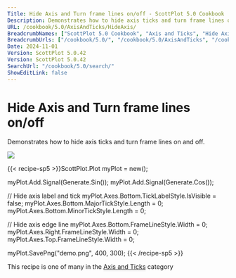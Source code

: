 ```yaml
---
Title: Hide Axis and Turn frame lines on/off - ScottPlot 5.0 Cookbook
Description: Demonstrates how to hide axis ticks and turn frame lines on and off.
URL: /cookbook/5.0/AxisAndTicks/HideAxis/
BreadcrumbNames: ["ScottPlot 5.0 Cookbook", "Axis and Ticks", "Hide Axis and Turn frame lines on/off"]
BreadcrumbUrls: ["/cookbook/5.0/", "/cookbook/5.0/AxisAndTicks", "/cookbook/5.0/AxisAndTicks/HideAxis"]
Date: 2024-11-01
Version: ScottPlot 5.0.42
Version: ScottPlot 5.0.42
SearchUrl: "/cookbook/5.0/search/"
ShowEditLink: false
---
```



<div class='d-flex align-items-center mt-5'>
<h1 class='me-2 text-dark my-0 border-0'>Hide Axis and Turn frame lines on/off</h1>
</div>

Demonstrates how to hide axis ticks and turn frame lines on and off.

[![](/cookbook/5.0/images/HideAxis.png?241101192719)](/cookbook/5.0/images/HideAxis.png?241101192719)

{{< recipe-sp5 >}}ScottPlot.Plot myPlot = new();

myPlot.Add.Signal(Generate.Sin());
myPlot.Add.Signal(Generate.Cos());

// Hide axis label and tick
myPlot.Axes.Bottom.TickLabelStyle.IsVisible = false;
myPlot.Axes.Bottom.MajorTickStyle.Length = 0;
myPlot.Axes.Bottom.MinorTickStyle.Length = 0;

// Hide axis edge line
myPlot.Axes.Bottom.FrameLineStyle.Width = 0;
myPlot.Axes.Right.FrameLineStyle.Width = 0;
myPlot.Axes.Top.FrameLineStyle.Width = 0;

myPlot.SavePng("demo.png", 400, 300);
{{< /recipe-sp5 >}}

<div class='my-5 text-center'>This recipe is one of many in the <a href='/cookbook/5.0/AxisAndTicks'>Axis and Ticks</a> category</div>



